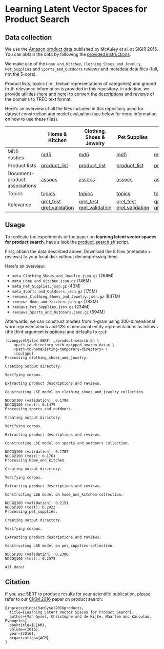 Learning Latent Vector Spaces for Product Search
===

Data collection
----

We use the [Amazon product data](http://jmcauley.ucsd.edu/data/amazon) published by McAuley et al. at SIGIR 2015. You can obtain the data by following the [provided instructions](http://jmcauley.ucsd.edu/data/amazon/amazon_readme.txt).

We make use of the `Home_and_Kitchen`, `Clothing_Shoes_and_Jewelry`, `Pet_Supplies` and `Sports_and_Outdoors` reviews and metadata data files (full, not the 5-core).

Product lists, topics (i.e., textual representations of categories) and ground truth relevance information is provided in this repository. In addition, we provide utilities ([here](bin/amazon/amazon_products_to_trec.py) and [here](bin/amazon/amazon_reviews_to_trec.py)) to convert the descriptions and reviews of the domains to TREC text format.

Here's an overview of all the files included in this repository used for dataset construction and model evaluation (see below for more information on how to use these files).

|      | Home & Kitchen | Clothing, Shoes & Jewelry | Pet Supplies | Sports & Outdoors |
| ---- | ------------------ | ---------------------------- | -------------- | --------------------- |
| MD5 hashes | [md5](resources/product-search/home_and_kitchen/md5) | [md5](resources/product-search/clothing_shoes_and_jewelry/md5) | [md5](resources/product-search/pet_supplies/md5) | [md5](resources/product-search/sports_and_outdoors/md5) |
| Product lists | [product_list](resources/product-search/home_and_kitchen/product_list) | [product_list](resources/product-search/clothing_shoes_and_jewelry/product_list) | [product_list](resources/product-search/pet_supplies/product_list) | [product_list](resources/product-search/sports_and_outdoors/product_list) |
| Document-product associations | [assocs](resources/product-search/home_and_kitchen/assocs) | [assocs](resources/product-search/clothing_shoes_and_jewelry/assocs) | [assocs](resources/product-search/pet_supplies/assocs) | [assocs](resources/product-search/sports_and_outdoors/assocs) |
| Topics | [topics](resources/product-search/home_and_kitchen/topics) | [topics](resources/product-search/clothing_shoes_and_jewelry/topics) | [topics](resources/product-search/pet_supplies/topics) | [topics](resources/product-search/sports_and_outdoors/topics) |
| Relevance | [qrel_test](resources/product-search/home_and_kitchen/qrel_test) [qrel_validation](resources/product-search/home_and_kitchen/qrel_validation) | [qrel_test](resources/product-search/clothing_shoes_and_jewelry/qrel_test) [qrel_validation](resources/product-search/clothing_shoes_and_jewelry/qrel_validation) | [qrel_test](resources/product-search/pet_supplies/qrel_test) [qrel_validation](resources/product-search/pet_supplies/qrel_validation) | [qrel_test](resources/product-search/sports_and_outdoors/qrel_test) [qrel_validation](resources/product-search/sports_and_outdoors/qrel_validation) |

Usage
----

To replicate the experiments of the paper on **learning latent vector spaces for product search**, have a look the [product_search.sh](product-search.sh) script.

First, obtain the data described above. Download the 8 files (metadata + reviews) to your local disk without decompressing them.

Here's an overview:

* `meta_Clothing_Shoes_and_Jewelry.json.gz` (268M)
* `meta_Home_and_Kitchen.json.gz` (146M)
* `meta_Pet_Supplies.json.gz` (40M)
* `meta_Sports_and_Outdoors.json.gz` (175M)
* `reviews_Clothing_Shoes_and_Jewelry.json.gz` (847M)
* `reviews_Home_and_Kitchen.json.gz` (783M)
* `reviews_Pet_Supplies.json.gz` (234M)
* `reviews_Sports_and_Outdoors.json.gz` (594M)

Afterwards, we can construct models from 4-gram using 300-dimensional word representations and 128-dimensional entity representations as follows (the third argument is optional and defaults to `cpu`):

    [cvangysel@ilps SERT] ./product-search.sh \
        <path-to-directory-with-gzipped-amazon-data> \
        <path-to-nonexisting-temporary-directory> \
        [cpu|gpu]
    Processing clothing_shoes_and_jewelry.

    Creating output directory.

    Verifying corpus.

    Extracting product descriptions and reviews.

    Constructing LSE model on clothing_shoes_and_jewelry collection.

    NDCG@100 (validation): 0.1790
    NDCG@100 (test): 0.1479
    Processing sports_and_outdoors.

    Creating output directory.

    Verifying corpus.

    Extracting product descriptions and reviews.

    Constructing LSE model on sports_and_outdoors collection.

    NDCG@100 (validation): 0.1707
    NDCG@100 (test): 0.1761
    Processing home_and_kitchen.

    Creating output directory.

    Verifying corpus.

    Extracting product descriptions and reviews.

    Constructing LSE model on home_and_kitchen collection.

    NDCG@100 (validation): 0.2151
    NDCG@100 (test): 0.2423
    Processing pet_supplies.

    Creating output directory.

    Verifying corpus.

    Extracting product descriptions and reviews.

    Constructing LSE model on pet_supplies collection.

    NDCG@100 (validation): 0.2308
    NDCG@100 (test): 0.2578

    All done!


Citation
----

If you use SERT to produce results for your scientific publication, please refer to our [CIKM 2016](https://arxiv.org/abs/1608.07253) paper on product search:

```
@inproceedings{VanGysel2016products,
  title={Learning Latent Vector Spaces for Product Search},
  author={Van Gysel, Christophe and de Rijke, Maarten and Kanoulas, Evangelos},
  booktitle={CIKM},
  volume={2016},
  year={2016},
  organization={ACM}
}
```